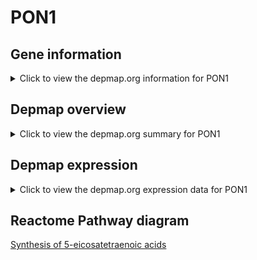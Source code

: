 <h1>PON1</h1>

<h2>Gene information</h2>
<details>
  <summary>Click to view the depmap.org information for PON1</summary>
  <iframe src="https://depmap.org/portal/gene/PON1?tab=about" style="border:none;width:100%;height:800px"></iframe>
</details>

<h2>Depmap overview</h2>
<details>
  <summary>Click to view the depmap.org summary for PON1</summary>
  <iframe src="https://depmap.org/portal/gene/PON1?tab=overview" style="border:none;width:100%;height:800px"></iframe>
</details>

<h2>Depmap expression</h2>
<details>
  <summary>Click to view the depmap.org expression data for PON1</summary>
  <iframe src="https://depmap.org/portal/gene/PON1?tab=characterization" style="border:none;width:100%;height:800px"></iframe>
</details>



<h2>Reactome Pathway diagram</h2>
<a href="https://reactome.org/PathwayBrowser/#/R-HSA-2142688">Synthesis of 5-eicosatetraenoic acids</a>



